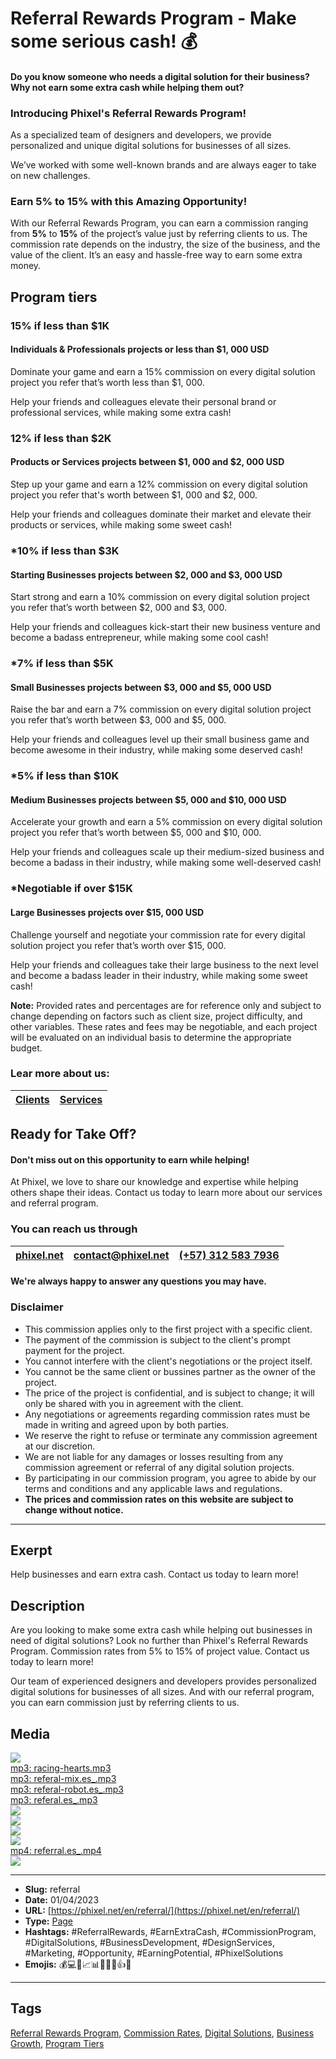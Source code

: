 # Referral Rewards Program - Make some serious cash! 💰
#### Do you know someone who needs a digital solution for their business? Why not earn some extra cash while helping them out?

### Introducing Phixel's Referral Rewards Program!

As a specialized team of designers and developers, we provide personalized and unique digital solutions for businesses of all sizes.

We’ve worked with some well-known brands and are always eager to take on new challenges.

### Earn **5%** to **15%** with this Amazing Opportunity!

With our Referral Rewards Program, you can earn a commission ranging from **5%** to **15%** of the project’s value just by referring clients to us. The commission rate depends on the industry, the size of the business, and the value of the client. It’s an easy and hassle-free way to earn some extra money.

## Program tiers

### **15%** if less than $1K

#### Individuals & Professionals projects or less than $1, 000 USD

Dominate your game and earn a 15% commission on every digital solution project you refer that’s worth less than $1, 000.

Help your friends and colleagues elevate their personal brand or professional services, while making some extra cash!

### **12%** if less than $2K

#### Products or Services projects between $1, 000 and $2, 000 USD

Step up your game and earn a 12% commission on every digital solution project you refer that's worth between $1, 000 and $2, 000.

Help your friends and colleagues dominate their market and elevate their products or services, while making some sweet cash!

### ***10%** if less than $3K
#### Starting Businesses projects between $2, 000 and $3, 000 USD

Start strong and earn a 10% commission on every digital solution project you refer that’s worth between $2, 000 and $3, 000.

Help your friends and colleagues kick-start their new business venture and become a badass entrepreneur, while making some cool cash!

### ***7%** if less than $5K
#### Small Businesses projects between $3, 000 and $5, 000 USD

Raise the bar and earn a 7% commission on every digital solution project you refer that’s worth between $3, 000 and $5, 000.

Help your friends and colleagues level up their small business game and become awesome in their industry, while making some deserved cash!

### ***5%** if less than $10K
#### Medium Businesses projects between $5, 000 and $10, 000 USD

Accelerate your growth and earn a 5% commission on every digital solution project you refer that’s worth between $5, 000 and $10, 000.

Help your friends and colleagues scale up their medium-sized business and become a badass in their industry, while making some well-deserved cash!

### ***Negotiable** if over $15K
#### Large Businesses projects over $15, 000 USD

Challenge yourself and negotiate your commission rate for every digital solution project you refer that’s worth over $15, 000.

Help your friends and colleagues take their large business to the next level and become a badass leader in their industry, while making some sweet cash!

**Note:** Provided rates and percentages are for reference only and subject to change depending on factors such as client size, project difficulty, and other variables. These rates and fees may be negotiable, and each project will be evaluated on an individual basis to determine the appropriate budget.

### Lear more about us:

| [Clients](https://phixel.net/en/about-us/clients/) | [Services](https://phixel.net/en/about-us/services/) |
|-|-|
## Ready for Take Off?

#### Don't miss out on this opportunity to earn while helping!

At Phixel, we love to share our knowledge and expertise while helping others shape their ideas. Contact us today to learn more about our services and referral program.

### You can reach us through

| [phixel.net](https://phixel.net/) | [contact@phixel.net](mailto:contact@phixel.net) | [(+57) 312 583 7936](https://web.whatsapp.com/send/?phone=+573125837936) |
|-|-|-|

#### We're always happy to answer any questions you may have.

### Disclaimer

- This commission applies only to the first project with a specific client.
- The payment of the commission is subject to the client's prompt payment for the project.
- You cannot interfere with the client's negotiations or the project itself.
- You cannot be the same client or bussines partner as the owner of the project.
- The price of the project is confidential, and is subject to change; it will only be shared with you in agreement with the client.
- Any negotiations or agreements regarding commission rates must be made in writing and agreed upon by both parties.
- We reserve the right to refuse or terminate any commission agreement at our discretion.
- We are not liable for any damages or losses resulting from any commission agreement or referral of any digital solution projects.
- By participating in our commission program, you agree to abide by our terms and conditions and any applicable laws and regulations.
- **The prices and commission rates on this website are subject to change without notice.**
------------
## Exerpt
Help businesses and earn extra cash.
Contact us today to learn more!
## Description
Are you looking to make some extra cash while helping out businesses in need of digital solutions? Look no further than Phixel's Referral Rewards Program. Commission rates from 5% to 15% of project value. Contact us today to learn more!

Our team of experienced designers and developers provides personalized digital solutions for businesses of all sizes. And with our referral program, you can earn commission just by referring clients to us.
## Media
<img src="media/6a642218/referral-cover.jpg" loading="lazy"><br>
	<a href="media/b4b99b2c/racing-hearts.mp3" target="_media">mp3: racing-hearts.mp3</a><br>
	<a href="media/243db555/referal-mix.es_.mp3" target="_media">mp3: referal-mix.es_.mp3</a><br>
	<a href="media/ff49e1b7/referal-robot.es_.mp3" target="_media">mp3: referal-robot.es_.mp3</a><br>
	<a href="media/55f86538/referal.es_.mp3" target="_media">mp3: referal.es_.mp3</a><br>
<img src="media/15be34b0/referral-landed.jpg" loading="lazy"><br>
<img src="media/54dc5587/referral-lunch.jpg" loading="lazy"><br>
<img src="media/25aa22cd/referral-relax.jpg" loading="lazy"><br>
<img src="media/eff47e30/referral-robot.jpg" loading="lazy"><br>
	<a href="media/14b4baf7/referral.es_.mp4" target="_media">mp4: referral.es_.mp4</a><br>
<img src="media/31b5e16d/cover-referrals.jpg" loading="lazy"><br>

------------
- **Slug:** referral
- **Date:** 01/04/2023
- **URL:** [https://phixel.net/en/referral/](https://phixel.net/en/referral/)
- **Type:** [Page](#page)
- **Hashtags:** #ReferralRewards, #EarnExtraCash, #CommissionProgram, #DigitalSolutions, #BusinessDevelopment, #DesignServices, #Marketing, #Opportunity, #EarningPotential, #PhixelSolutions
- **Emojis:** 💰💻👔📈📊👥💡🤝👍📱

------------
## Tags
[Referral Rewards Program](#referral-rewards-program), [Commission Rates](#commission-rates), [Digital Solutions](#digital-solutions), [Business Growth](#business-growth), [Program Tiers](#program-tiers)

